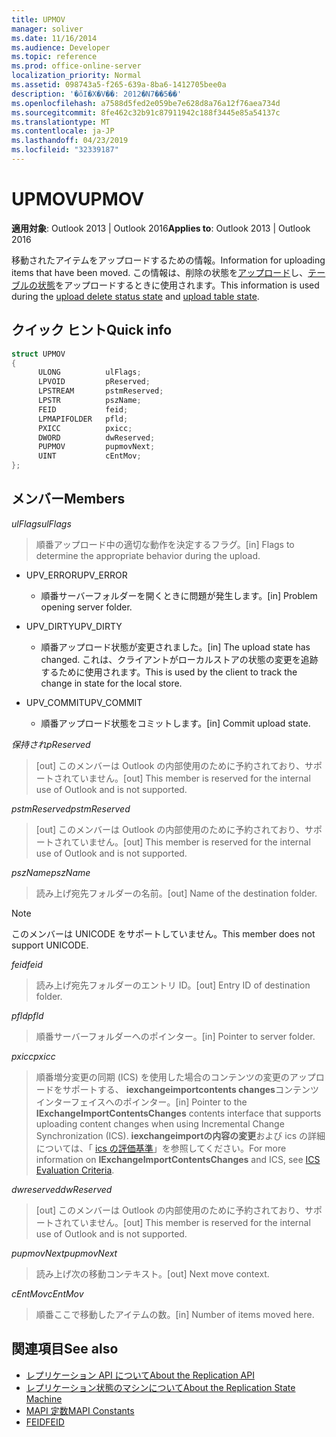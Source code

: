 ```yaml
---
title: UPMOV
manager: soliver
ms.date: 11/16/2014
ms.audience: Developer
ms.topic: reference
ms.prod: office-online-server
localization_priority: Normal
ms.assetid: 098743a5-f265-639a-8ba6-1412705bee0a
description: '�ŏI�X�V��: 2012�N7��5��'
ms.openlocfilehash: a7588d5fed2e059be7e628d8a76a12f76aea734d
ms.sourcegitcommit: 8fe462c32b91c87911942c188f3445e85a54137c
ms.translationtype: MT
ms.contentlocale: ja-JP
ms.lasthandoff: 04/23/2019
ms.locfileid: "32339187"
---
```

# <a name="upmov"></a><span data-ttu-id="e32a6-103">UPMOV</span><span class="sxs-lookup"><span data-stu-id="e32a6-103">UPMOV</span></span>
 
<span data-ttu-id="e32a6-104">**適用対象**: Outlook 2013 | Outlook 2016</span><span class="sxs-lookup"><span data-stu-id="e32a6-104">**Applies to**: Outlook 2013 | Outlook 2016</span></span> 
  
<span data-ttu-id="e32a6-105">移動されたアイテムをアップロードするための情報。</span><span class="sxs-lookup"><span data-stu-id="e32a6-105">Information for uploading items that have been moved.</span></span> <span data-ttu-id="e32a6-106">この情報は、削除の状態を[アップロード](upload-delete-status-state.md)し、[テーブルの状態](upload-table-state.md)をアップロードするときに使用されます。</span><span class="sxs-lookup"><span data-stu-id="e32a6-106">This information is used during the [upload delete status state](upload-delete-status-state.md) and [upload table state](upload-table-state.md).</span></span>
  
## <a name="quick-info"></a><span data-ttu-id="e32a6-107">クイック ヒント</span><span class="sxs-lookup"><span data-stu-id="e32a6-107">Quick info</span></span>

```cpp
struct UPMOV 
{ 
      ULONG          ulFlags; 
      LPVOID         pReserved; 
      LPSTREAM       pstmReserved; 
      LPSTR          pszName; 
      FEID           feid; 
      LPMAPIFOLDER   pfld; 
      PXICC          pxicc; 
      DWORD          dwReserved; 
      PUPMOV         pupmovNext; 
      UINT           cEntMov; 
};
```

## <a name="members"></a><span data-ttu-id="e32a6-108">メンバー</span><span class="sxs-lookup"><span data-stu-id="e32a6-108">Members</span></span>

<span data-ttu-id="e32a6-109">_ulFlags_</span><span class="sxs-lookup"><span data-stu-id="e32a6-109">_ulFlags_</span></span>
  
> <span data-ttu-id="e32a6-110">順番アップロード中の適切な動作を決定するフラグ。</span><span class="sxs-lookup"><span data-stu-id="e32a6-110">[in] Flags to determine the appropriate behavior during the upload.</span></span>
    
  - <span data-ttu-id="e32a6-111">UPV_ERROR</span><span class="sxs-lookup"><span data-stu-id="e32a6-111">UPV_ERROR</span></span>
    
    - <span data-ttu-id="e32a6-112">順番サーバーフォルダーを開くときに問題が発生します。</span><span class="sxs-lookup"><span data-stu-id="e32a6-112">[in] Problem opening server folder.</span></span>
    
  - <span data-ttu-id="e32a6-113">UPV_DIRTY</span><span class="sxs-lookup"><span data-stu-id="e32a6-113">UPV_DIRTY</span></span>
    
    - <span data-ttu-id="e32a6-114">順番アップロード状態が変更されました。</span><span class="sxs-lookup"><span data-stu-id="e32a6-114">[in] The upload state has changed.</span></span> <span data-ttu-id="e32a6-115">これは、クライアントがローカルストアの状態の変更を追跡するために使用されます。</span><span class="sxs-lookup"><span data-stu-id="e32a6-115">This is used by the client to track the change in state for the local store.</span></span>
    
  - <span data-ttu-id="e32a6-116">UPV_COMMIT</span><span class="sxs-lookup"><span data-stu-id="e32a6-116">UPV_COMMIT</span></span>
    
    - <span data-ttu-id="e32a6-117">順番アップロード状態をコミットします。</span><span class="sxs-lookup"><span data-stu-id="e32a6-117">[in] Commit upload state.</span></span>
    
<span data-ttu-id="e32a6-118">_保持され_</span><span class="sxs-lookup"><span data-stu-id="e32a6-118">_pReserved_</span></span>
  
>  <span data-ttu-id="e32a6-119">[out] このメンバーは Outlook の内部使用のために予約されており、サポートされていません。</span><span class="sxs-lookup"><span data-stu-id="e32a6-119">[out] This member is reserved for the internal use of Outlook and is not supported.</span></span> 
    
<span data-ttu-id="e32a6-120">_pstmReserved_</span><span class="sxs-lookup"><span data-stu-id="e32a6-120">_pstmReserved_</span></span>
  
>  <span data-ttu-id="e32a6-121">[out] このメンバーは Outlook の内部使用のために予約されており、サポートされていません。</span><span class="sxs-lookup"><span data-stu-id="e32a6-121">[out] This member is reserved for the internal use of Outlook and is not supported.</span></span> 
    
<span data-ttu-id="e32a6-122">_pszName_</span><span class="sxs-lookup"><span data-stu-id="e32a6-122">_pszName_</span></span>
  
>  <span data-ttu-id="e32a6-123">読み上げ宛先フォルダーの名前。</span><span class="sxs-lookup"><span data-stu-id="e32a6-123">[out] Name of the destination folder.</span></span> 
    
  > [!NOTE]
  > <span data-ttu-id="e32a6-124">このメンバーは UNICODE をサポートしていません。</span><span class="sxs-lookup"><span data-stu-id="e32a6-124">This member does not support UNICODE.</span></span> 
  
<span data-ttu-id="e32a6-125">_feid_</span><span class="sxs-lookup"><span data-stu-id="e32a6-125">_feid_</span></span>
  
>  <span data-ttu-id="e32a6-126">読み上げ宛先フォルダーのエントリ ID。</span><span class="sxs-lookup"><span data-stu-id="e32a6-126">[out] Entry ID of destination folder.</span></span> 
    
<span data-ttu-id="e32a6-127">_pfld_</span><span class="sxs-lookup"><span data-stu-id="e32a6-127">_pfld_</span></span>
  
>  <span data-ttu-id="e32a6-128">順番サーバーフォルダーへのポインター。</span><span class="sxs-lookup"><span data-stu-id="e32a6-128">[in] Pointer to server folder.</span></span> 
    
<span data-ttu-id="e32a6-129">_pxicc_</span><span class="sxs-lookup"><span data-stu-id="e32a6-129">_pxicc_</span></span>
  
>  <span data-ttu-id="e32a6-130">順番増分変更の同期 (ICS) を使用した場合のコンテンツの変更のアップロードをサポートする、 **iexchangeimportcontents changes**コンテンツインターフェイスへのポインター。</span><span class="sxs-lookup"><span data-stu-id="e32a6-130">[in] Pointer to the **IExchangeImportContentsChanges** contents interface that supports uploading content changes when using Incremental Change Synchronization (ICS).</span></span> <span data-ttu-id="e32a6-131">**iexchangeimportの内容の変更**および ics の詳細については、「 [ics の評価基準](https://msdn.microsoft.com/library/aa579252%28EXCHG.80%29.aspx)」を参照してください。</span><span class="sxs-lookup"><span data-stu-id="e32a6-131">For more information on **IExchangeImportContentsChanges** and ICS, see [ICS Evaluation Criteria](https://msdn.microsoft.com/library/aa579252%28EXCHG.80%29.aspx).</span></span>
    
<span data-ttu-id="e32a6-132">_dwreserved_</span><span class="sxs-lookup"><span data-stu-id="e32a6-132">_dwReserved_</span></span>
  
>  <span data-ttu-id="e32a6-133">[out] このメンバーは Outlook の内部使用のために予約されており、サポートされていません。</span><span class="sxs-lookup"><span data-stu-id="e32a6-133">[out] This member is reserved for the internal use of Outlook and is not supported.</span></span> 
    
<span data-ttu-id="e32a6-134">_pupmovNext_</span><span class="sxs-lookup"><span data-stu-id="e32a6-134">_pupmovNext_</span></span>
  
>  <span data-ttu-id="e32a6-135">読み上げ次の移動コンテキスト。</span><span class="sxs-lookup"><span data-stu-id="e32a6-135">[out] Next move context.</span></span> 
    
<span data-ttu-id="e32a6-136">_cEntMov_</span><span class="sxs-lookup"><span data-stu-id="e32a6-136">_cEntMov_</span></span>
  
>  <span data-ttu-id="e32a6-137">順番ここで移動したアイテムの数。</span><span class="sxs-lookup"><span data-stu-id="e32a6-137">[in] Number of items moved here.</span></span> 
    
## <a name="see-also"></a><span data-ttu-id="e32a6-138">関連項目</span><span class="sxs-lookup"><span data-stu-id="e32a6-138">See also</span></span>

- [<span data-ttu-id="e32a6-139">レプリケーション API について</span><span class="sxs-lookup"><span data-stu-id="e32a6-139">About the Replication API</span></span>](about-the-replication-api.md)
- [<span data-ttu-id="e32a6-140">レプリケーション状態のマシンについて</span><span class="sxs-lookup"><span data-stu-id="e32a6-140">About the Replication State Machine</span></span>](about-the-replication-state-machine.md)
- [<span data-ttu-id="e32a6-141">MAPI 定数</span><span class="sxs-lookup"><span data-stu-id="e32a6-141">MAPI Constants</span></span>](mapi-constants.md)
- [<span data-ttu-id="e32a6-142">FEID</span><span class="sxs-lookup"><span data-stu-id="e32a6-142">FEID</span></span>](feid.md)

